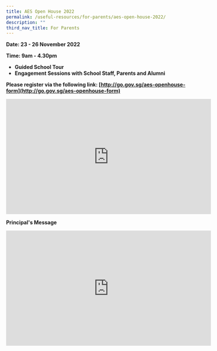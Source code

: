 ```yaml
---
title: AES Open House 2022
permalink: /useful-resources/for-parents/aes-open-house-2022/
description: ""
third_nav_title: For Parents
---
```

**Date: 23 - 26 November 2022**

**Time: 9am - 4.30pm**

*   **Guided School Tour**
*   **Engagement Sessions with School Staff, Parents and Alumni**

**Please register via the following link: [http://go.gov.sg/aes-openhouse-form](http://go.gov.sg/aes-openhouse-form)**

<iframe width="560" height="315" src="https://www.youtube.com/embed/8GYsWkezzGI" title="YouTube video player" frameborder="0" allow="accelerometer; autoplay; clipboard-write; encrypted-media; gyroscope; picture-in-picture; web-share" allowfullscreen></iframe>

**Principal's Message**  

<iframe width="560" height="315" src="https://www.youtube.com/embed/J_n5IlXYekY" title="YouTube video player" frameborder="0" allow="accelerometer; autoplay; clipboard-write; encrypted-media; gyroscope; picture-in-picture; web-share" allowfullscreen></iframe>